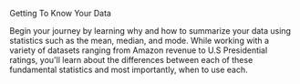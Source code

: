 Getting To Know Your Data

Begin your journey by learning why and how to summarize your data using statistics such as the mean, median, and mode. While working with a variety of datasets ranging from Amazon revenue to U.S Presidential ratings, you'll learn about the differences between each of these fundamental statistics and most importantly, when to use each.
